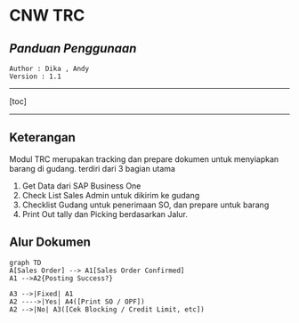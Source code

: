 # **CNW TRC**

## *Panduan Penggunaan*  

	Author : Dika , Andy
	Version : 1.1

----

[toc]  


----

## Keterangan

Modul TRC merupakan tracking dan prepare dokumen untuk menyiapkan barang di gudang. terdiri dari 3 bagian utama
1. Get Data dari SAP Business One
2. Check List Sales Admin untuk dikirim ke gudang
3. Checklist Gudang untuk penerimaan SO, dan prepare untuk barang
4. Print Out tally dan Picking berdasarkan Jalur.


## Alur Dokumen

```mermaid
graph TD
A[Sales Order] --> A1[Sales Order Confirmed]
A1 -->A2{Posting Success?}

A3 -->|Fixed| A1
A2 ---->|Yes| A4([Print SO / OPF])
A2 -->|No| A3([Cek Blocking / Credit Limit, etc])


```


<!--stackedit_data:
eyJoaXN0b3J5IjpbLTEyMjcxMzUzMzAsMTYyNDkyODcxMSwtMT
U4OTM1MzU3Myw5NzEyNzg2NzFdfQ==
-->